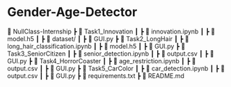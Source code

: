 # Gender-Age-Detector
📂 NullClass-Internship
 ┣ 📂 Task1_Innovation
 ┃ ┣ 📜 innovation.ipynb
 ┃ ┣ 📜 model.h5
 ┃ ┣ 📜 dataset/
 ┃ ┣ 📜 GUI.py
 ┣ 📂 Task2_LongHair
 ┃ ┣ 📜 long_hair_classification.ipynb
 ┃ ┣ 📜 model.h5
 ┃ ┣ 📜 GUI.py
 ┣ 📂 Task3_SeniorCitizen
 ┃ ┣ 📜 senior_detection.ipynb
 ┃ ┣ 📜 output.csv
 ┃ ┣ 📜 GUI.py
 ┣ 📂 Task4_HorrorCoaster
 ┃ ┣ 📜 age_restriction.ipynb
 ┃ ┣ 📜 output.csv
 ┃ ┣ 📜 GUI.py
 ┣ 📂 Task5_CarColor
 ┃ ┣ 📜 car_detection.ipynb
 ┃ ┣ 📜 output.csv
 ┃ ┣ 📜 GUI.py
 ┣ 📜 requirements.txt
 ┣ 📜 README.md
